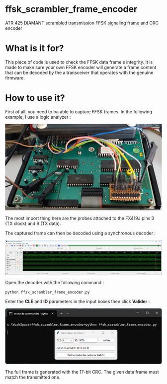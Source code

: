 # ffsk_scrambler_frame_encoder
ATR 425 DIAMANT scrambled transmission FFSK signaling frame and CRC encoder


# What is it for?
This piece of code is used to check the FFSK data frame's integrity.
It is made to make sure your own FFSK encoder will generate a frame content that can be decoded by the a transceiver that operates with the genuine firmware.

# How to use it?
First of all, you need to ba able to capture FFSK frames. In the following example, I use a logic analyzer : 

![Picture of the ATR 425 DIAMANT logic board with logic analyzer probes attached to it](https://github.com/DevSHIBBY/ffsk_scrambler_frame_decoder/blob/main/documentation/probes_on_board.jpg)

The most import thing here are the probes attached to the FX419J pins 3 (TX clock) and 6 (TX data).

The captured frame can then be decoded using a synchronous decoder :

![Logic analyzer captured data](https://github.com/DevSHIBBY/ffsk_scrambler_frame_decoder/blob/main/documentation/logic_analyzer_capture.png)

Open the decoder with the following command :
```
python ffsk_scrambler_frame_encoder.py
```

Enter the **CLE** and **ID** parameters in the input boxes then click **Valider** : 

![Encoder screenshot](https://github.com/DevSHIBBY/ffsk_scrambler_frame_encoder/blob/main/documentation/encoder.png)

The full frame is generated with the 17-bit CRC.
The given data frame must match the transmitted one.
